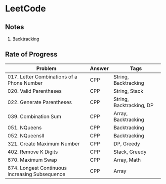 # LeetCode

## Notes

1. [Backtracking](https://github.com/HongfeiXu/LeetCode/blob/master/notes/Backtracking.md)



## Rate of Progress

| Problem | Answer | Tags |
| ------- | ------ | ---- |
|017. Letter Combinations of a Phone Number|CPP|String, Backtracking|
|020. Valid Parentheses |CPP    |String, Stack          |
|022. Generate Parentheses|CPP  |String, Backtracking, DP|
|039. Combination Sum   |CPP    |Array, Backtracking    |
|051. NQueens           |CPP    |Backtracking           |
|052. NQueensII         |CPP    |Backtracking           |
|321. Create Maximum Number|CPP |DP, Greedy             |
|402. Remove K Digits   |CPP    |Stack, Greedy          |
|670. Maximum Swap      |CPP    |Array, Math            |
|674. Longest Continuous Increasing Subsequence|CPP|Array|


